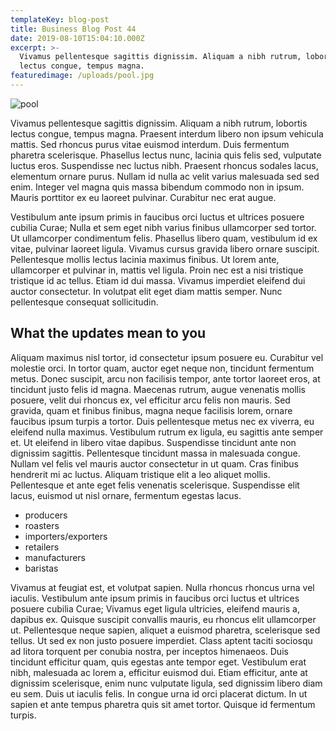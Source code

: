```yaml
---
templateKey: blog-post
title: Business Blog Post 44
date: 2019-08-10T15:04:10.000Z
excerpt: >-
  Vivamus pellentesque sagittis dignissim. Aliquam a nibh rutrum, lobortis
  lectus congue, tempus magna.
featuredimage: /uploads/pool.jpg
---
```

![pool](/uploads/pool.jpg)

 Vivamus pellentesque sagittis dignissim. Aliquam a nibh rutrum, lobortis lectus congue, tempus magna. Praesent interdum libero non ipsum vehicula mattis. Sed rhoncus purus vitae euismod interdum. Duis fermentum pharetra scelerisque. Phasellus lectus nunc, lacinia quis felis sed, vulputate luctus eros. Suspendisse nec luctus nibh. Praesent rhoncus sodales lacus, elementum ornare purus. Nullam id nulla ac velit varius malesuada sed sed enim. Integer vel magna quis massa bibendum commodo non in ipsum. Mauris porttitor ex eu laoreet pulvinar. Curabitur nec erat augue.

Vestibulum ante ipsum primis in faucibus orci luctus et ultrices posuere cubilia Curae; Nulla et sem eget nibh varius finibus ullamcorper sed tortor. Ut ullamcorper condimentum felis. Phasellus libero quam, vestibulum id ex vitae, pulvinar laoreet ligula. Vivamus cursus gravida libero ornare suscipit. Pellentesque mollis lectus lacinia maximus finibus. Ut lorem ante, ullamcorper et pulvinar in, mattis vel ligula. Proin nec est a nisi tristique tristique id ac tellus. Etiam id dui massa. Vivamus imperdiet eleifend dui auctor consectetur. In volutpat elit eget diam mattis semper. Nunc pellentesque consequat sollicitudin. 

## What the updates mean to you

Aliquam maximus nisl tortor, id consectetur ipsum posuere eu. Curabitur vel molestie orci. In tortor quam, auctor eget neque non, tincidunt fermentum metus. Donec suscipit, arcu non facilisis tempor, ante tortor laoreet eros, at tincidunt justo felis id magna. Maecenas rutrum, augue venenatis mollis posuere, velit dui rhoncus ex, vel efficitur arcu felis non mauris. Sed gravida, quam et finibus finibus, magna neque facilisis lorem, ornare faucibus ipsum turpis a tortor. Duis pellentesque metus nec ex viverra, eu eleifend nulla maximus. Vestibulum rutrum ex ligula, eu sagittis ante semper et. Ut eleifend in libero vitae dapibus. Suspendisse tincidunt ante non dignissim sagittis. Pellentesque tincidunt massa in malesuada congue. Nullam vel felis vel mauris auctor consectetur in ut quam. Cras finibus hendrerit mi ac luctus. Aliquam tristique elit a leo aliquet mollis. Pellentesque et ante eget felis venenatis scelerisque. Suspendisse elit lacus, euismod ut nisl ornare, fermentum egestas lacus. 

* producers
* roasters
* importers/exporters
* retailers
* manufacturers
* baristas

Vivamus at feugiat est, et volutpat sapien. Nulla rhoncus rhoncus urna vel iaculis. Vestibulum ante ipsum primis in faucibus orci luctus et ultrices posuere cubilia Curae; Vivamus eget ligula ultricies, eleifend mauris a, dapibus ex. Quisque suscipit convallis mauris, eu rhoncus elit ullamcorper ut. Pellentesque neque sapien, aliquet a euismod pharetra, scelerisque sed tellus. Ut sed ex non justo posuere imperdiet. Class aptent taciti sociosqu ad litora torquent per conubia nostra, per inceptos himenaeos. Duis tincidunt efficitur quam, quis egestas ante tempor eget. Vestibulum erat nibh, malesuada ac lorem a, efficitur euismod dui. Etiam efficitur, ante at dignissim scelerisque, enim nunc vulputate ligula, sed dignissim libero diam eu sem. Duis ut iaculis felis. In congue urna id orci placerat dictum. In ut sapien et ante tempus pharetra quis sit amet tortor. Quisque id fermentum turpis. 
